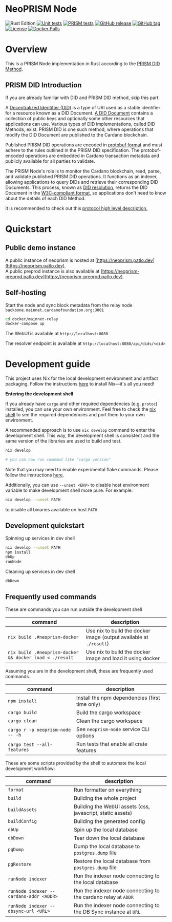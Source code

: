 # NeoPRISM Node

![Rust Edition](https://img.shields.io/badge/edition-2024-blue)
[![Unit tests](https://github.com/hyperledger-identus/neoprism/actions/workflows/checks.yml/badge.svg)](https://github.com/hyperledger-identus/neoprism/actions)
[![PRISM tests](https://github.com/hyperledger-identus/neoprism/actions/workflows/integration-test.yml/badge.svg)](https://github.com/hyperledger-identus/neoprism/actions)
[![GitHub release](https://img.shields.io/github/release/hyperledger-identus/neoprism.svg)](https://github.com/hyperledger-identus/neoprism/releases)
[![GitHub tag](https://img.shields.io/github/tag/hyperledger-identus/neoprism.svg)](https://github.com/hyperledger-identus/neoprism/tags)
[![License](https://img.shields.io/github/license/hyperledger-identus/neoprism.svg)](./LICENSE)
[![Docker Pulls](https://img.shields.io/docker/pulls/hyperledger-identus/neoprism.svg)](https://hub.docker.com/r/hyperledgeridentus/identus-neoprism)

# Overview

This is a PRISM Node implementation in Rust according to the [PRISM DID Method](https://github.com/input-output-hk/prism-did-method-spec/blob/main/w3c-spec/PRISM-method.md).

## PRISM DID Introduction

If you are already familiar with DID and PRISM DID method, skip this part.

A [Decentralized Identifier (DID)](https://www.w3.org/TR/did-core/) is a type of URI used as a stable identifier for a resource known as a DID Document.
[A DID Document](https://www.w3.org/TR/did-core/#dfn-did-documents) contains a collection of public keys and optionally some other resources that applications can use.
Various types of DID implementations, called DID Methods, exist.
PRISM DID is one such method, where operations that modify the DID Document are published to the Cardano blockchain.

Published PRISM DID operations are encoded in [protobuf format](https://github.com/input-output-hk/prism-did-method-spec/blob/main/w3c-spec/PRISM-method.md#appendix-b-protobuf-models) and must adhere to the rules outlined in the PRISM DID specification.
The protobuf-encoded operations are embedded in Cardano transaction metadata and publicly available for all parties to validate.

The PRISM Node's role is to monitor the Cardano blockchain, read, parse, and validate published PRISM DID operations.
It functions as an indexer, allowing applications to query DIDs and retrieve their corresponding DID Documents.
This process, known as [DID resolution](https://www.w3.org/TR/did-core/#resolution), returns the DID Document in the [W3C-compliant format](https://www.w3.org/TR/did-core/#representations), so applications don't need to know about the details of each DID Method.

It is recommended to check out this [protocol high level description.](https://github.com/input-output-hk/prism-did-method-spec/blob/main/w3c-spec/PRISM-method.md#high-level-protocol-description)

# Quickstart

## Public demo instance

A public instance of neoprism is hosted at [https://neoprism.patlo.dev](https://neoprism.patlo.dev).  
A public preprod instance is also available at [https://neoprism-preprod.patlo.dev](https://neoprism-preprod.patlo.dev).

## Self-hosting

Start the node and sync block metadata from the relay node `backbone.mainnet.cardanofoundation.org:3001`

```bash
cd docker/mainnet-relay
docker-compose up
```

The WebUI is available at `http://localhost:8080`

The resolver endpoint is available at `http://localhost:8080/api/dids/<did>`


# Development guide

This project uses Nix for the local development environment and artifact packaging.
Follow the instructions [here](https://nixos.org/download/#download-nix) to install Nix—it's all you need!

__Entering the development shell__

If you already have `cargo` and other required dependencies (e.g. `protoc`) installed, you can use your own environment.
Feel free to check the [nix shell](./nix/devShells/neoprism.nix) to see the required dependencies and port them to your own environment.

A recommended approach is to use `nix develop` command to enter the development shell.
This way, the development shell is consistent and the same version of the libraries are used to build and test.


```bash
nix develop

# you can now run command like "cargo version"
```
Note that you may need to enable experimental flake commands. Please follow the instructions [here](https://nixos.wiki/wiki/Flakes).

Additionally, you can use `--unset <ENV>` to disable host environment variable to make development shell more pure.
For example:

```bash
nix develop --unset PATH
```

to disable all binaries available on host `PATH`.


## Development quickstart

Spinning up services in dev shell

```bash
nix develop --unset PATH
npm install
dbUp
runNode
```

Cleaning up services in dev shell

```bash
dbDown
```

## Frequently used commands

These are commands you can run outside the development shell

| command                                                 | description                                                        |
|---------------------------------------------------------|--------------------------------------------------------------------|
| `nix build .#neoprism-docker`                           | Use nix to build the docker image (output available at `./result`) |
| `nix build .#neoprism-docker && docker load < ./result` | Use nix to build the docker image and load it using docker         |

Assuming you are in the development shell, these are frequently used commands.

| command                          | description                                    |
|----------------------------------|------------------------------------------------|
| `npm install`                    | Install the npm dependencies (first time only) |
| `cargo build`                    | Build the cargo workspace                      |
| `cargo clean`                    | Clean the cargo workspace                      |
| `cargo r -p neoprism-node -- -h` | See `neoprism-node` service CLI options        |
| `cargo test --all-features`      | Run tests that enable all crate features       |

These are some scripts provided by the shell to automate the local development workflow:

| command                                 | description                                                      |
|-----------------------------------------|------------------------------------------------------------------|
| `format`                                | Run formatter on everything                                      |
| `build`                                 | Building the whole project                                       |
| `buildAssets`                           | Building the WebUI assets (css, javascript, static assets)       |
| `buildConfig`                           | Building the generated config                                    |
| `dbUp`                                  | Spin up the local database                                       |
| `dbDown`                                | Tear down the local database                                     |
| `pgDump`                                | Dump the local database to `postgres.dump` file                  |
| `pgRestore`                             | Restore the local database from `postgres.dump` file             |
| `runNode indexer`                       | Run the indexer node connecting to the local database            |
| `runNode indexer --cardano-addr <ADDR>` | Run the indexer node connecting to the cardano relay at `ADDR`   |
| `runNode indexer --dbsync-url <URL>`    | Run the indexer node connecting to the DB Sync instance at `URL` |
